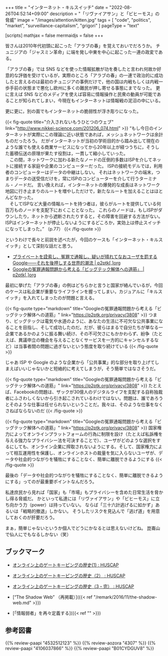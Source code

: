 +++
title = "インターネット・キルスイッチ"
date =  "2022-08-26T04:52:14+09:00"
description = "「リヴァイアサン」と「ビヒーモス」の脅威"
image = "/images/attention/kitten.jpg"
tags = [ "code", "politics", "market", "surveillance-capitalism", "grigori" ]
pageType = "text"

[scripts]
  mathjax = false
  mermaidjs = false
+++

皆さんは2010年代初頭に起こった「アラブの春」を覚えておいでだろうか。
チュニジアの「ジャスミン革命」に端を発し中東を中心に起こった一連の政変である。

「アラブの春」では SNS などを使った情報拡散が功を奏したと言われ何故か好意的な評価を受けているが，実際のところ「アラブの春」の一連で政治的に成功したと言えるのは最初のチュニジアの事例だけで，他の国は内戦もしくは内戦一歩手前の状態まで悪化し欧州に多くの難民が押し寄せる事態にまでなった。
更に言えば SNS などのメディアを使えば容易に情報操作と民衆の動員が可能であることが知られてしまい，今現在もインターネットは情報戦の泥沼の中にいる。

更に更に，別の面でもインターネットの脆弱性が浮き彫りになった。

{{< fig-quote title="介入されないもうひとつのウェブ" link="http://www.nikkei-science.com/201206_074.html" >}}
<q>もし今日のインターネットが実際にこの理論に近い状態であれば，メッシュネットワークは余計ものだったろう。
だがインターネットが当初の学術目的から踏み出して現在のような誰でも使える商業サービスになってから20年以上が経つうちに，そうした蓄積伝送の原理が果たす役割は，一貫して縮小していった。<br />
　この間，ネットワークに加わる新たなノードの圧倒的多数はISPを介してネットに接続する家庭や企業のコンピューターだった。
ISPの接続モデルでは，利用者のコンピューターはデータの中継はしない。
それはネットワークの端末，つまりデータの送受信だけを，常にISPのコンピューターを介して行うターミナル・ノードだ。
言い換えれば，インターネットの爆発的な成長はネットワーク地図に行き止まりのルートを増やしただけで，新たなルートを加えることはほとんどなかった。<br />
　そしてISPなど大量の情報ルートを持つ者は，彼らがルートを提供している何百万ものノードを支配下におくこととなった。
これらのノードは，もしISPがダウンしたり，ネットから遮断されたりすると，その障害を回避する方法がない。
ISPはインターネットが停止しないようにするどころか，実効上は停止スイッチになってしまった。</q>
（p.77）
{{< /fig-quote >}}

というわけで長々と前説を述べたが，今回のケースも「インターネット・キルスイッチ」として深刻な話だと思う。

- [プライベートを詮索し、冤罪で通報し、疑いが晴れてなおユーザを罰するGoogle――それを後押しする世界的潮流 | p2ptk[.]org](https://p2ptk.org/privacy/3805)
- [Googleの冤罪通報問題から考える「ビッグテック解体への道筋」 | p2ptk[.]org](https://p2ptk.org/privacy/3808)

最初に挙げた「アラブの春」の例はどちらかと言うと国家が絡んでいるが，今回のケースは私企業が重要なライフラインを握ってしまい，カジュアルに「キルスイッチ」を入れてしまったのが問題と言える。

{{< fig-quote type="markdown" title="Googleの冤罪通報問題から考える「ビッグテック解体への道筋」" link="https://p2ptk.org/privacy/3808" >}}
つまり、ビッグテックは電気や水道のように、あなたの生活に不可欠な公共事業になることを目指し、そして成功したのだ。だが、彼らはまるで自分たちが単なる一企業であるかのように振る舞い続け、その不可欠さにもかかわらず、紛争（たとえば、異議申立の機会を与えることなくサービスを一方的にキャンセルするなど）は当事者間の問題に過ぎないという態度を取り続けている
{{< /fig-quote >}}

じゃあ ISP や Google のような企業から「公共事業」的な部分を取り上げてしまえばいいじゃないかと短絡的に考えてしまうが，そう簡単ではなさそうだ。

{{< fig-quote type="markdown" title="Googleの冤罪通報問題から考える「ビッグテック解体への道筋」" link="https://p2ptk.org/privacy/3808" >}}
たとえば、Facebookの問題は、ザックが30億人のデジタルライフを支配する自称独裁者にふさわしくないから引き起こされているわけではない。問題は、誰であろうとそのような仕事は任せられないということだ。我々は、そのような仕事をなくさねばならないのだ
{{< /fig-quote >}}

{{< fig-quote type="markdown" title="Googleの冤罪通報問題から考える「ビッグテック解体への道筋」" link="https://p2ptk.org/privacy/3808" >}}
国家権力によってオンラインプラットフォームの行為に制限を設け（たとえば私訴権を与える強力なプライバシー法を可決することで）、ユーザがどのような選択をするにしても、オンライン企業に搾取されないようにする。そして、国家権力によって相互運用性を保護し、オンラインホストの裁量を気に入らないユーザが、データや社会的つながりを犠牲にすることなく、簡単に離脱できるようにする
{{< /fig-quote >}}

最後の「データや社会的つながりを犠牲にすることなく、簡単に離脱できるようにする」ってのが最重要ポイントなんだろう。

私達庶民から見れば「国家」も「市場」もプライバシーを含めた日常生活を脅かし得る脅威だ。
かといって私達には「リヴァイアサン」や「ビヒーモス」に立ち向かう力（power）は持っていない。
ならば「三十六計逃げるに如かず」あるいは「戦略的撤退」しかない。
そうしたリスクを見込んで「逃げ道」を用意しておくのが肝要だろう。

まぁ，簡単じゃないというか個人でどうにかなるとは思えないけどね。
崑崙山で仙人にでもなるしかない（笑）

## ブックマーク

- [オンライン上のゲートキーピングの歴史(1) : HUSCAP](https://eprints.lib.hokudai.ac.jp/dspace/handle/2115/43642)
- [オンライン上のゲートキーピングの歴史（2） : HUSCAP](https://eprints.lib.hokudai.ac.jp/dspace/handle/2115/43777)
- [オンライン上のゲートキーピングの歴史（3・完） : HUSCAP](https://eprints.lib.hokudai.ac.jp/dspace/handle/2115/44330)

- [“The Shadow Web” （再掲載）]({{< ref "/remark/2016/11/the-shadow-web.md" >}})
- [「情報弱者」を再々定義する]({{< ref "" >}})

## 参考図書

{{% review-paapi "4532512123" %}} <!-- サイバーセキュリティ (別冊日経サイエンス) -->
{{% review-aozora "4307" %}} <!-- グリゴリの捕縛 -->
{{% review-paapi "4106037866" %}} <!-- サイクス=ピコ協定 百年の呪縛 -->
{{% review-paapi "B01CYDGUV8" %}} <!-- CODE VERSION 2.0 -->
